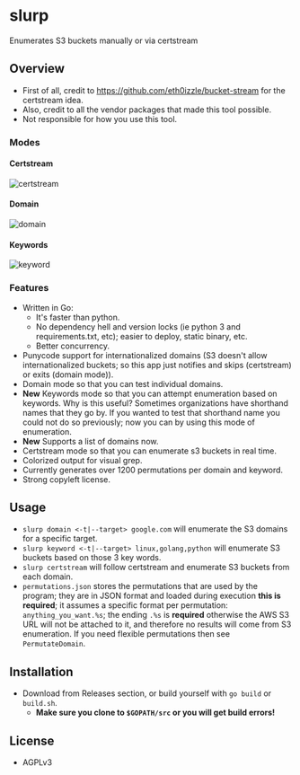 # slurp
Enumerates S3 buckets manually or via certstream

## Overview
- First of all, credit to https://github.com/eth0izzle/bucket-stream for the certstream idea.
- Also, credit to all the vendor packages that made this tool possible.
- Not responsible for how you use this tool.

### Modes
#### Certstream
![certstream](https://i.imgur.com/6CzEg7p.png)

#### Domain
![domain](https://i.imgur.com/p2wCqxu.png)

#### Keywords
![keyword](https://i.imgur.com/beGyx7K.png)

### Features
- Written in Go:
    - It's faster than python.
    - No dependency hell and version locks (ie python 3 and requirements.txt, etc); easier to deploy, static binary, etc.
    - Better concurrency.
- Punycode support for internationalized domains (S3 doesn't allow internationalized buckets; so this app just notifies and skips (certstream) or exits (domain mode)).
- Domain mode so that you can test individual domains.
- **New** Keywords mode so that you can attempt enumeration based on keywords. Why is this useful? Sometimes organizations have shorthand names that they go by. If you wanted to test that shorthand name you could not do so previously; now you can by using this mode of enumeration.
- **New** Supports a list of domains now.
- Certstream mode so that you can enumerate s3 buckets in real time.
- Colorized output for visual grep.
- Currently generates over 1200 permutations per domain and keyword.
- Strong copyleft license.

## Usage
- `slurp domain <-t|--target> google.com` will enumerate the S3 domains for a specific target.
- `slurp keyword <-t|--target> linux,golang,python` will enumerate S3 buckets based on those 3 key words.
- `slurp certstream` will follow certstream and enumerate S3 buckets from each domain.
- `permutations.json` stores the permutations that are used by the program; they are in JSON format and loaded during execution **this is required**; it assumes a specific format per permutation: `anything_you_want.%s`; the ending `.%s` is **required** otherwise the AWS S3 URL will not be attached to it, and therefore no results will come from S3 enumeration. If you need flexible permutations then see `PermutateDomain`.

## Installation
- Download from Releases section, or build yourself with `go build` or `build.sh`.
    - **Make sure you clone to `$GOPATH/src` or you will get build errors!**

## License
- AGPLv3
